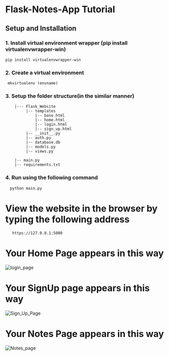 # Flask-Notes-App Tutorial
## Setup and Installation

### 1. Install virtual environment wrapper (pip install virtualenvwrapper-win)
    pip install virtualenvwrapper-win
    
### 2. Create a virtual environment
     mkvirtualenv (envname)
     
### 3. Setup the folder structure(in the similar manner)
        |--- Flask_Website
             |-- templates
                 |-- base.html
                 |-- home.html
                 |-- login.html
                 |-- sign_up.html
             |-- __init__.py
             |-- auth.py
             |-- database.db
             |-- models.py
             |-- views.py
           
        |-- main.py
        |-- requirements.txt
             
### 4. Run using the following command
      python main.py
    
# View the website in the browser by typing the following address
       https://127.0.0.1:5000
# Your Home Page appears in this way
![login_page](https://user-images.githubusercontent.com/59694546/122037005-cc19fe00-cdf1-11eb-9667-73e18332cc6a.png)
# Your SignUp page appears in this way
![Sign_Up_Page](https://user-images.githubusercontent.com/59694546/122037344-1bf8c500-cdf2-11eb-8e23-1b4b373cda0f.png)
# Your Notes Page appears in this way
![Notes_page](https://user-images.githubusercontent.com/59694546/122037469-3b8fed80-cdf2-11eb-8147-d519fa51b8b4.png)


    
